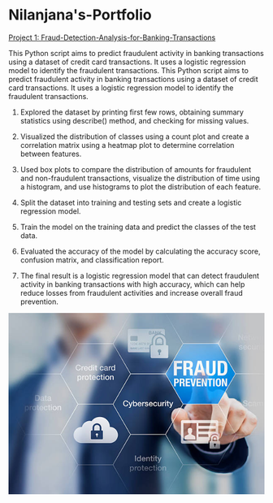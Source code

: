 # Nilanjana's-Portfolio
[Project 1: Fraud-Detection-Analysis-for-Banking-Transactions](https://github.com/nilanjanaghoshal/Fraud-Detection-Analysis-for-Banking-Transactions)

This Python script aims to predict fraudulent activity in banking transactions using a dataset of credit card transactions. It uses a logistic regression model to identify the fraudulent transactions. This Python script aims to predict fraudulent activity in banking transactions using a dataset of credit card transactions. It uses a logistic regression model to identify the fraudulent transactions.

1) Explored the dataset by printing first few rows, obtaining summary statistics using describe() method, and checking for missing values.

2) Visualized the distribution of classes using a count plot and create a correlation matrix using a heatmap plot to determine correlation between features.

3) Used box plots to compare the distribution of amounts for fraudulent and non-fraudulent transactions, visualize the distribution of time using a histogram, and use histograms to plot the distribution of each feature.

4) Split the dataset into training and testing sets and create a logistic regression model.

5) Train the model on the training data and predict the classes of the test data.

6) Evaluated the accuracy of the model by calculating the accuracy score, confusion matrix, and classification report.

7) The final result is a logistic regression model that can detect fraudulent activity in banking transactions with high accuracy, which can help reduce losses from fraudulent activities and increase overall fraud prevention.

![](/images/istockphoto-585806700-612x612.jpg)
